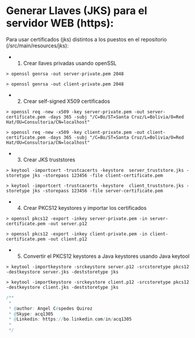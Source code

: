 # Generar Llaves (JKS) para el servidor WEB (https):

Para usar certificados (jks) distintos a los puestos en el repositorio (/src/main/resources/jks):

* 1) Crear llaves privadas usando openSSL

```
> openssl genrsa -out server-private.pem 2048

> openssl genrsa -out client-private.pem 2048
```

* 2) Crear self-signed X509 certificados

```
> openssl req -new -x509 -key server-private.pem -out server-certificate.pem -days 365 -subj "/C=Bo/ST=Santa Cruz/L=Bolivia/O=Red Hat/OU=Consultoria/CN=localhost"

> openssl req -new -x509 -key client-private.pem -out client-certificate.pem -days 365 -subj "/C=Bo/ST=Santa Cruz/L=Bolivia/O=Red Hat/OU=Consultoria/CN=localhost"
```

* 3) Crear JKS truststores

```
> keytool -importcert -trustcacerts -keystore  server_truststore.jks -storetype jks -storepass 123456 -file client-certificate.pem

> keytool -importcert -trustcacerts -keystore  client_truststore.jks -storetype jks -storepass 123456 -file server-certificate.pem
```

* 4) Crear PKCS12 keystores y importar los certificados

```
> openssl pkcs12 -export -inkey server-private.pem -in server-certificate.pem -out server.p12

> openssl pkcs12 -export -inkey client-private.pem -in client-certificate.pem -out client.p12
```

* 5) Convertir el PKCS12 keystores a Java keystores usando Java keytool

```
> keytool -importkeystore -srckeystore server.p12 -srcstoretype pkcs12 -destkeystore server.jks -deststoretype jks

> keytool -importkeystore -srckeystore client.p12 -srcstoretype pkcs12 -destkeystore client.jks -deststoretype jks
```

```java
/**
 *
 * @author: Angel Céspedes Quiroz
 * @Skype: acq1305
 * @Linkedin: https://bo.linkedin.com/in/acq1305
 *
 */
 ```
